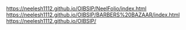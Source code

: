 https://neelesh1112.github.io/OIBSIP/NeelFolio/index.html
https://neelesh1112.github.io/OIBSIP/BARBERS%20BAZAAR/index.html
https://neelesh1112.github.io/OIBSIP/
